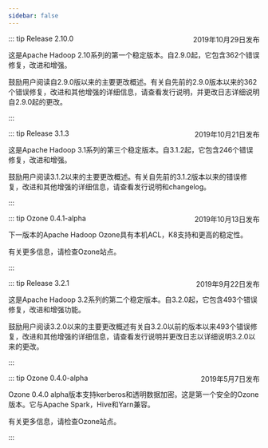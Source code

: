 ```yaml
---
sidebar: false
---
```


::: tip Release 2.10.0 <span style="float:right">2019年10月29日发布</span>

这是Apache Hadoop 2.10系列的第一个稳定版本。自2.9.0起，它包含362个错误修复，改进和增强。

鼓励用户阅读自2.9.0版以来的主要更改概述。有关自先前的2.9.0版本以来的362个错误修复，改进和其他增强的详细信息，请查看发行说明，并更改日志详细说明自2.9.0起的更改。

:::

::: tip Release 3.1.3 <span style="float:right">2019年10月21日发布</span>

这是Apache Hadoop 3.1系列的第三个稳定版本。自3.1.2起，它包含246个错误修复，改进和增强。

鼓励用户阅读3.1.2以来的主要更改概述。有关自先前的3.1.2版本以来的错误修复，改进和其他增强的详细信息，请查看发行说明和changelog。

:::

::: tip Ozone 0.4.1-alpha <span style="float:right">2019年10月13日发布</span>

下一版本的Apache Hadoop Ozone具有本机ACL，K8支持和更高的稳定性。

有关更多信息，请检查Ozone站点。

:::

::: tip Release 3.2.1 <span style="float:right">2019年9月22日发布</span>

这是Apache Hadoop 3.2系列的第二个稳定版本。自3.2.0起，它包含493个错误修复，改进和增强功能。

鼓励用户阅读3.2.0以来的主要更改概述有关自3.2.0以前的版本以来493个错误修复，改进和其他增强的详细信息，请查看发行说明并更改日志以详细说明3.2.0以来的更改。

:::

::: tip Ozone 0.4.0-alpha <span style="float:right">2019年5月7日发布</span>

Ozone 0.4.0 alpha版本支持kerberos和透明数据加密。这是第一个安全的Ozone版本。它与Apache Spark，Hive和Yarn兼容。

有关更多信息，请检查Ozone站点。

:::